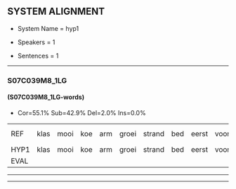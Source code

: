 
## SYSTEM ALIGNMENT

- System Name = hyp1

- Speakers = 1

- Sentences = 1

---

### S07C039M8_1LG

#### (S07C039M8_1LG-words)

- Cor=55.1%	Sub=42.9%	Del=2.0%	Ins=0.0%

|  |  |  |  |  |  |  |  |  |  |  |  |  |  |  |  |  |  |  |  |  |  |  |  |  |  |  |  |  |  |  |  |  |  |  |  |  |  |  |  |  |  |  |  |  |  |  |  |  |  |
|:--- |:---:|:---:|:---:|:---:|:---:|:---:|:---:|:---:|:---:|:---:|:---:|:---:|:---:|:---:|:---:|:---:|:---:|:---:|:---:|:---:|:---:|:---:|:---:|:---:|:---:|:---:|:---:|:---:|:---:|:---:|:---:|:---:|:---:|:---:|:---:|:---:|:---:|:---:|:---:|:---:|:---:|:---:|:---:|:---:|:---:|:---:|:---:|:---:|:---:|
| REF | klas | mooi | koe | arm | groei | strand | bed | eerst | voor | draai | sjaal | sjaal | herfst | herfst | duur | straat | leeuw | clown | * | *t | * | clown | hoek | krant | hout | vriend | gauw | chips | groen | feest | reis | reis | jas | huis | paard | vijf | muts | nieuw | kind | bang*(bank) | bang | oog | zacht | schoen | plas*(plat) | plas | neus | knoop | plank |
| HYP1 | klas | mooi | koe | arm | groei | strand | bed | eerst | voor | draai | shia | chaal | harfst | herfst | duur | straat | leeuw |  | klouw | klauw | geklauw | klouwen | hoek | krant | gout | vreend | gal | schips | groen | vist | rie | reis | jos | hars | part | vijf | mutc | nieuw | kind | bank | bank | oog | zacht | schoen | plat | plas | neus | knoup | plank |
| EVAL |  |  |  |  |  |  |  |  |  |  | S | S | S |  |  |  |  | D | S | S | S | S |  |  | S | S | S | S |  | S | S |  | S | S | S |  | S |  |  | S | S |  |  |  | S |  |  | S |  |
---

---
